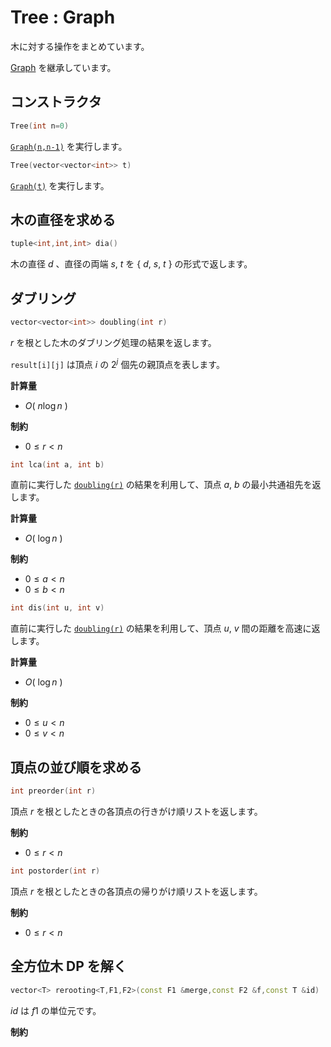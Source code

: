 # Tree : Graph

木に対する操作をまとめています。

[Graph](../graph) を継承しています。

## コンストラクタ

```cpp
Tree(int n=0)
```

[`Graph(n,n-1)`](#コンストラクタ) を実行します。

```cpp
Tree(vector<vector<int>> t)
```

[`Graph(t)`](#コンストラクタ) を実行します。

## 木の直径を求める

```cpp
tuple<int,int,int> dia()
```

木の直径 $d$ 、直径の両端 $s,\ t$ を $\lbrace \ d,\ s,\ t\ \rbrace$ の形式で返します。

## ダブリング

```cpp
vector<vector<int>> doubling(int r)
```

$r$ を根とした木のダブリング処理の結果を返します。

`result[i][j]` は頂点 $i$ の $2^j$ 個先の親頂点を表します。

**計算量**

- $O(\ n \log{n}\ )$

**制約**

- $0 \leq r < n$

```cpp
int lca(int a, int b)
```

直前に実行した [`doubling(r)`](#ダブリング) の結果を利用して、頂点 $a,\ b$ の最小共通祖先を返します。

**計算量**

- $O(\ \log{n}\ )$

**制約**

- $0 \leq a < n$
- $0 \leq b < n$

```cpp
int dis(int u, int v)
```

直前に実行した [`doubling(r)`](#ダブリング) の結果を利用して、頂点 $u,\ v$ 間の距離を高速に返します。

**計算量**

- $O(\ \log{n}\ )$

**制約**

- $0 \leq u < n$
- $0 \leq v < n$

## 頂点の並び順を求める

```cpp
int preorder(int r)
```

頂点 $r$ を根としたときの各頂点の行きがけ順リストを返します。

**制約**

- $0 \leq r < n$

```cpp
int postorder(int r)
```

頂点 $r$ を根としたときの各頂点の帰りがけ順リストを返します。

**制約**

- $0 \leq r < n$

## 全方位木 DP を解く

```cpp
vector<T> rerooting<T,F1,F2>(const F1 &merge,const F2 &f,const T &id)
```

$id$ は $f1$ の単位元です。

**制約**
